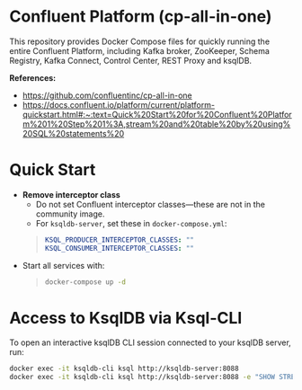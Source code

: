 # Confluent Platform (cp-all-in-one)
This repository provides Docker Compose files for quickly running the entire Confluent Platform, including Kafka broker, ZooKeeper, Schema Registry, Kafka Connect, Control Center, REST Proxy and ksqlDB.

**References:**
- https://github.com/confluentinc/cp-all-in-one
- https://docs.confluent.io/platform/current/platform-quickstart.html#:~:text=Quick%20Start%20for%20Confluent%20Platform%201%20Step%201%3A,stream%20and%20table%20by%20using%20SQL%20statements%20

# Quick Start
- **Remove interceptor class**  
    - Do not set Confluent interceptor classes—these are not in the community image.
    - For `ksqldb-server`, set these in `docker-compose.yml`:
    > ```yaml
    > KSQL_PRODUCER_INTERCEPTOR_CLASSES: ""
    > KSQL_CONSUMER_INTERCEPTOR_CLASSES: ""
    > ```
- Start all services with: 
    > ```sh
    > docker-compose up -d
    > ```

# Access to KsqlDB via Ksql-CLI
To open an interactive ksqlDB CLI session connected to your ksqlDB server, run:
```sh
docker exec -it ksqldb-cli ksql http://ksqldb-server:8088
docker exec -it ksqldb-cli ksql http://ksqldb-server:8088 -e "SHOW STREAMS;"
```


